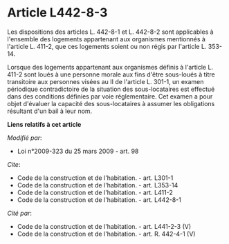 # Article L442-8-3

Les dispositions des articles L. 442-8-1 et L. 442-8-2 sont applicables à l'ensemble des logements appartenant aux organismes
mentionnés à l'article L. 411-2, que ces logements soient ou non régis par l'article L. 353-14. 

Lorsque des logements appartenant aux organismes définis à l'article L. 411-2 sont loués à une personne morale aux fins
d'être sous-loués à titre transitoire aux personnes visées au II de l'article L. 301-1, un examen périodique contradictoire
de la situation des sous-locataires est effectué dans des conditions définies par voie réglementaire. Cet examen a pour objet
d'évaluer la capacité des sous-locataires à assumer les obligations résultant d'un bail à leur nom.

**Liens relatifs à cet article**

_Modifié par_:

  - Loi n°2009-323 du 25 mars 2009 - art. 98

_Cite_:

  - Code de la construction et de l'habitation. - art. L301-1
  - Code de la construction et de l'habitation. - art. L353-14
  - Code de la construction et de l'habitation. - art. L411-2
  - Code de la construction et de l'habitation. - art. L442-8-1

_Cité par_:

  - Code de la construction et de l'habitation. - art. L441-2-3 (V)
  - Code de la construction et de l'habitation. - art. R. 442-4-1 (V)
